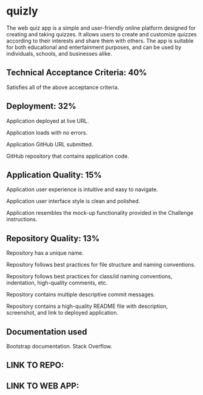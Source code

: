 # quizly

The web quiz app is a simple and user-friendly online platform designed for creating and taking quizzes. It allows users to create and customize quizzes according to their interests and share them with others. The app is suitable for both educational and entertainment purposes, and can be used by individuals, schools, and businesses alike.

## Technical Acceptance Criteria: 40%
Satisfies all of the above acceptance criteria.
## Deployment: 32%
Application deployed at live URL.

Application loads with no errors.

Application GitHub URL submitted.

GitHub repository that contains application code.

## Application Quality: 15%
Application user experience is intuitive and easy to navigate.

Application user interface style is clean and polished.

Application resembles the mock-up functionality provided in the Challenge instructions.

## Repository Quality: 13%
Repository has a unique name.

Repository follows best practices for file structure and naming conventions.

Repository follows best practices for class/id naming conventions, indentation, high-quality comments, etc.

Repository contains multiple descriptive commit messages.

Repository contains a high-quality README file with description, screenshot, and link to deployed application.

## Documentation used 
Bootstrap documentation.
Stack Overflow.

## LINK TO REPO:
## LINK TO WEB APP: 